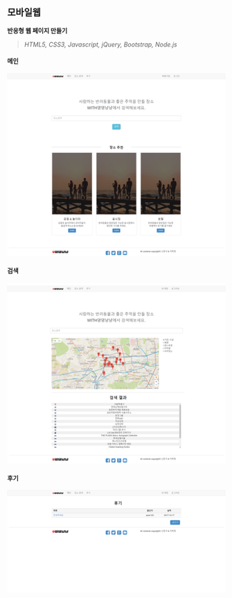 ## 모바일웹

**반응형 웹 페이지 만들기**

> *HTML5, CSS3, Javascript, jQuery, Bootstrap, Node.js*

#### 메인
![main](main.png)

#### 검색
![search](search.png)

#### 후기
![review](review.png)
